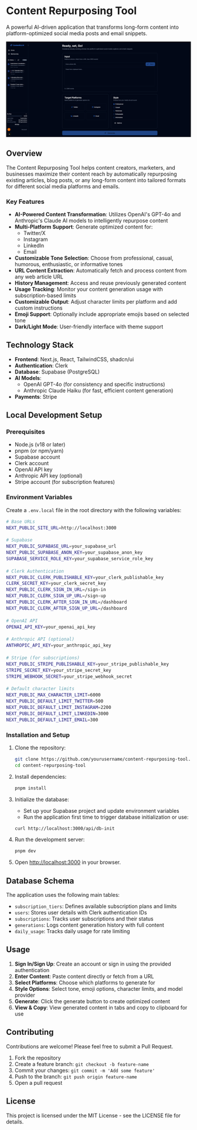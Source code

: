 # Content Repurposing Tool

A powerful AI-driven application that transforms long-form content into platform-optimized social media posts and email snippets.

![Content Repurposing Tool](public/dashboard-preview.png)

## Overview

The Content Repurposing Tool helps content creators, marketers, and businesses maximize their content reach by automatically repurposing existing articles, blog posts, or any long-form content into tailored formats for different social media platforms and emails.

### Key Features

- **AI-Powered Content Transformation**: Utilizes OpenAI's GPT-4o and Anthropic's Claude AI models to intelligently repurpose content
- **Multi-Platform Support**: Generate optimized content for:
  - Twitter/X
  - Instagram
  - LinkedIn
  - Email
- **Customizable Tone Selection**: Choose from professional, casual, humorous, enthusiastic, or informative tones
- **URL Content Extraction**: Automatically fetch and process content from any web article URL
- **History Management**: Access and reuse previously generated content
- **Usage Tracking**: Monitor your content generation usage with subscription-based limits
- **Customizable Output**: Adjust character limits per platform and add custom instructions
- **Emoji Support**: Optionally include appropriate emojis based on selected tone
- **Dark/Light Mode**: User-friendly interface with theme support

## Technology Stack

- **Frontend**: Next.js, React, TailwindCSS, shadcn/ui
- **Authentication**: Clerk
- **Database**: Supabase (PostgreSQL)
- **AI Models**: 
  - OpenAI GPT-4o (for consistency and specific instructions)
  - Anthropic Claude Haiku (for fast, efficient content generation)
- **Payments**: Stripe

## Local Development Setup

### Prerequisites

- Node.js (v18 or later)
- pnpm (or npm/yarn)
- Supabase account
- Clerk account
- OpenAI API key
- Anthropic API key (optional)
- Stripe account (for subscription features)

### Environment Variables

Create a `.env.local` file in the root directory with the following variables:

```bash
# Base URLs
NEXT_PUBLIC_SITE_URL=http://localhost:3000

# Supabase
NEXT_PUBLIC_SUPABASE_URL=your_supabase_url
NEXT_PUBLIC_SUPABASE_ANON_KEY=your_supabase_anon_key
SUPABASE_SERVICE_ROLE_KEY=your_supabase_service_role_key

# Clerk Authentication
NEXT_PUBLIC_CLERK_PUBLISHABLE_KEY=your_clerk_publishable_key
CLERK_SECRET_KEY=your_clerk_secret_key
NEXT_PUBLIC_CLERK_SIGN_IN_URL=/sign-in
NEXT_PUBLIC_CLERK_SIGN_UP_URL=/sign-up
NEXT_PUBLIC_CLERK_AFTER_SIGN_IN_URL=/dashboard
NEXT_PUBLIC_CLERK_AFTER_SIGN_UP_URL=/dashboard

# OpenAI API
OPENAI_API_KEY=your_openai_api_key

# Anthropic API (optional)
ANTHROPIC_API_KEY=your_anthropic_api_key

# Stripe (for subscriptions)
NEXT_PUBLIC_STRIPE_PUBLISHABLE_KEY=your_stripe_publishable_key
STRIPE_SECRET_KEY=your_stripe_secret_key
STRIPE_WEBHOOK_SECRET=your_stripe_webhook_secret

# Default character limits
NEXT_PUBLIC_MAX_CHARACTER_LIMIT=6000
NEXT_PUBLIC_DEFAULT_LIMIT_TWITTER=500
NEXT_PUBLIC_DEFAULT_LIMIT_INSTAGRAM=2200
NEXT_PUBLIC_DEFAULT_LIMIT_LINKEDIN=3000
NEXT_PUBLIC_DEFAULT_LIMIT_EMAIL=300
```

### Installation and Setup

1. Clone the repository:
   ```bash
   git clone https://github.com/yourusername/content-repurposing-tool.git
   cd content-repurposing-tool
   ```

2. Install dependencies:
   ```bash
   pnpm install
   ```

3. Initialize the database:
   - Set up your Supabase project and update environment variables
   - Run the application first time to trigger database initialization or use:
   ```bash
   curl http://localhost:3000/api/db-init
   ```

4. Run the development server:
   ```bash
   pnpm dev
   ```

5. Open [http://localhost:3000](http://localhost:3000) in your browser.

## Database Schema

The application uses the following main tables:

- `subscription_tiers`: Defines available subscription plans and limits
- `users`: Stores user details with Clerk authentication IDs
- `subscriptions`: Tracks user subscriptions and their status
- `generations`: Logs content generation history with full content
- `daily_usage`: Tracks daily usage for rate limiting

## Usage

1. **Sign In/Sign Up**: Create an account or sign in using the provided authentication
2. **Enter Content**: Paste content directly or fetch from a URL
3. **Select Platforms**: Choose which platforms to generate for
4. **Style Options**: Select tone, emoji options, character limits, and model provider
5. **Generate**: Click the generate button to create optimized content
6. **View & Copy**: View generated content in tabs and copy to clipboard for use

## Contributing

Contributions are welcome! Please feel free to submit a Pull Request.

1. Fork the repository
2. Create a feature branch: `git checkout -b feature-name`
3. Commit your changes: `git commit -m 'Add some feature'`
4. Push to the branch: `git push origin feature-name`
5. Open a pull request

## License

This project is licensed under the MIT License - see the LICENSE file for details.